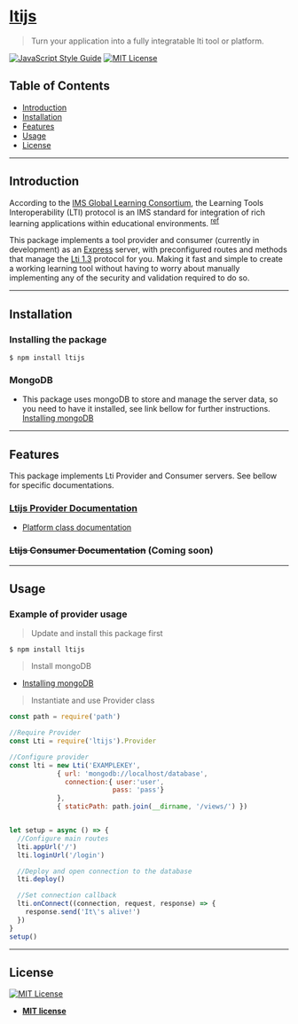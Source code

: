 # [ltijs](README.md) 

> Turn your application into a fully integratable lti tool or platform.


[![JavaScript Style Guide](https://img.shields.io/badge/code_style-standard-brightgreen.svg)](https://standardjs.com)
[![MIT License](https://img.shields.io/github/license/Cvmcosta/ltijs.svg)](LICENSE)

## Table of Contents

- [Introduction](#introduction)
- [Installation](#installation)
- [Features](#features)
- [Usage](#usage)
- [License](#license)


---
## Introduction
According to the [IMS Global Learning Consortium](https://www.imsglobal.org/), the Learning Tools Interoperability (LTI) protocol is an IMS standard for integration of rich learning applications within educational environments. <sup>[ref](https://www.imsglobal.org/spec/lti/v1p3/)</sup>


This package implements a tool provider and consumer (currently in development) as an [Express](https://expressjs.com/) server, with preconfigured routes and methods that manage the [Lti 1.3](https://www.imsglobal.org/spec/lti/v1p3/) protocol for you. Making it fast and simple to create a working learning tool without having to worry about manually implementing any of the security and validation required to do so. 


---


## Installation

### Installing the package

```shell
$ npm install ltijs
```
### MongoDB
- This package uses mongoDB to store and manage the server data, so you need to have it installed, see link bellow for further instructions.
[Installing mongoDB](https://docs.mongodb.com/manual/administration/install-community/)

---

## Features

This package implements Lti Provider and Consumer servers. See bellow for specific documentations.

### [Ltijs Provider Documentation](provider.md) 
   - [Platform class documentation](platform.md)
### ~~Ltijs Consumer Documentation~~ (Coming soon)

---

## Usage

### Example of provider usage

> Update and install this package first

```shell
$ npm install ltijs
```

> Install mongoDB

 - [Installing mongoDB](https://docs.mongodb.com/manual/administration/install-community/)


> Instantiate and use Provider class



```javascript
const path = require('path')

//Require Provider 
const Lti = require('ltijs').Provider

//Configure provider
const lti = new Lti('EXAMPLEKEY', 
            { url: 'mongodb://localhost/database', 
              connection:{ user:'user',
                          pass: 'pass'} 
            }, 
            { staticPath: path.join(__dirname, '/views/') })


let setup = async () => {
  //Configure main routes
  lti.appUrl('/')
  lti.loginUrl('/login')

  //Deploy and open connection to the database
  lti.deploy()

  //Set connection callback
  lti.onConnect((connection, request, response) => {
    response.send('It\'s alive!')
  })
}
setup()

```

---

## License

[![MIT License](https://img.shields.io/github/license/Cvmcosta/ltijs.svg)](LICENSE)

- **[MIT license](http://opensource.org/licenses/mit-license.php)**
